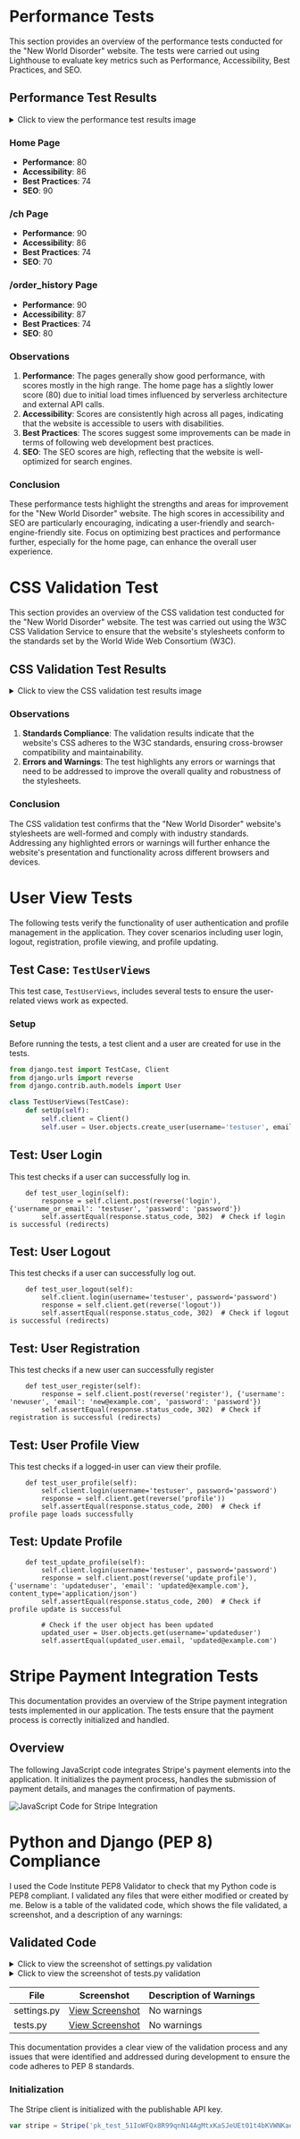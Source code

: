 # Performance Tests

This section provides an overview of the performance tests conducted for the "New World Disorder" website. The tests were carried out using Lighthouse to evaluate key metrics such as Performance, Accessibility, Best Practices, and SEO.

## Performance Test Results

<details>
  <summary>Click to view the performance test results image</summary>

  ![Performance Test Results](https://github.com/Moodyw03/new-world-disorder/blob/main/static/test1.jpg?raw=true)

</details>

### Home Page
- **Performance**: 80
- **Accessibility**: 86
- **Best Practices**: 74
- **SEO**: 90

### /ch Page
- **Performance**: 90
- **Accessibility**: 86
- **Best Practices**: 74
- **SEO**: 70

### /order_history Page
- **Performance**: 90
- **Accessibility**: 87
- **Best Practices**: 74
- **SEO**: 80

### Observations
1. **Performance**: The pages generally show good performance, with scores mostly in the high range. The home page has a slightly lower score (80) due to initial load times influenced by serverless architecture and external API calls.
2. **Accessibility**: Scores are consistently high across all pages, indicating that the website is accessible to users with disabilities.
3. **Best Practices**: The scores suggest some improvements can be made in terms of following web development best practices.
4. **SEO**: The SEO scores are high, reflecting that the website is well-optimized for search engines.

### Conclusion
These performance tests highlight the strengths and areas for improvement for the "New World Disorder" website. The high scores in accessibility and SEO are particularly encouraging, indicating a user-friendly and search-engine-friendly site. Focus on optimizing best practices and performance further, especially for the home page, can enhance the overall user experience.

# CSS Validation Test

This section provides an overview of the CSS validation test conducted for the "New World Disorder" website. The test was carried out using the W3C CSS Validation Service to ensure that the website's stylesheets conform to the standards set by the World Wide Web Consortium (W3C).

## CSS Validation Test Results

<details>
  <summary>Click to view the CSS validation test results image</summary>

  ![CSS Validation Test Results](https://github.com/Moodyw03/new-world-disorder/blob/main/static/Screenshot%202024-05-22%20at%2011.21.40.png?raw=true)

</details>

### Observations
1. **Standards Compliance**: The validation results indicate that the website's CSS adheres to the W3C standards, ensuring cross-browser compatibility and maintainability.
2. **Errors and Warnings**: The test highlights any errors or warnings that need to be addressed to improve the overall quality and robustness of the stylesheets.

### Conclusion
The CSS validation test confirms that the "New World Disorder" website's stylesheets are well-formed and comply with industry standards. Addressing any highlighted errors or warnings will further enhance the website's presentation and functionality across different browsers and devices.



# User View Tests

The following tests verify the functionality of user authentication and profile management in the application. They cover scenarios including user login, logout, registration, profile viewing, and profile updating.

## Test Case: `TestUserViews`

This test case, `TestUserViews`, includes several tests to ensure the user-related views work as expected.

### Setup

Before running the tests, a test client and a user are created for use in the tests.

```python
from django.test import TestCase, Client
from django.urls import reverse
from django.contrib.auth.models import User

class TestUserViews(TestCase):
    def setUp(self):
        self.client = Client()
        self.user = User.objects.create_user(username='testuser', email='test@example.com', password='password')

```

## Test: User Login
This test checks if a user can successfully log in.
```
    def test_user_login(self):
        response = self.client.post(reverse('login'), {'username_or_email': 'testuser', 'password': 'password'})
        self.assertEqual(response.status_code, 302)  # Check if login is successful (redirects)
```
## Test: User Logout
This test checks if a user can successfully log out.
```
    def test_user_logout(self):
        self.client.login(username='testuser', password='password')
        response = self.client.get(reverse('logout'))
        self.assertEqual(response.status_code, 302)  # Check if logout is successful (redirects)
```

## Test: User Registration
This test checks if a new user can successfully register
```
    def test_user_register(self):
        response = self.client.post(reverse('register'), {'username': 'newuser', 'email': 'new@example.com', 'password': 'password'})
        self.assertEqual(response.status_code, 302)  # Check if registration is successful (redirects)
```

## Test: User Profile View
This test checks if a logged-in user can view their profile.
```
    def test_user_profile(self):
        self.client.login(username='testuser', password='password')
        response = self.client.get(reverse('profile'))
        self.assertEqual(response.status_code, 200)  # Check if profile page loads successfully
```

## Test: Update Profile
```
    def test_update_profile(self):
        self.client.login(username='testuser', password='password')
        response = self.client.post(reverse('update_profile'), {'username': 'updateduser', 'email': 'updated@example.com'}, content_type='application/json')
        self.assertEqual(response.status_code, 200)  # Check if profile update is successful

        # Check if the user object has been updated
        updated_user = User.objects.get(username='updateduser')
        self.assertEqual(updated_user.email, 'updated@example.com')
```
# Stripe Payment Integration Tests

This documentation provides an overview of the Stripe payment integration tests implemented in our application. The tests ensure that the payment process is correctly initialized and handled.

## Overview

The following JavaScript code integrates Stripe's payment elements into the application. It initializes the payment process, handles the submission of payment details, and manages the confirmation of payments.

![JavaScript Code for Stripe Integration](https://github.com/Moodyw03/new-world-disorder/blob/main/static/Screenshot%202024-05-21%20at%2021.44.25.png?raw=true)

# Python and Django (PEP 8) Compliance

I used the Code Institute PEP8 Validator to check that my Python code is PEP8 compliant. I validated any files that were either modified or created by me. Below is a table of the validated code, which shows the file validated, a screenshot, and a description of any warnings:

## Validated Code

<details>
  <summary>Click to view the screenshot of settings.py validation</summary>

  ![settings.py validation](https://github.com/Moodyw03/new-world-disorder/blob/main/static/settings%20test%20py.png?raw=true)

</details>

<details>
  <summary>Click to view the screenshot of tests.py validation</summary>

  ![tests.py validation](https://github.com/Moodyw03/new-world-disorder/blob/main/static/test%20tests%20py.png?raw=true)

</details>

| File          | Screenshot                                                                                             | Description of Warnings            |
|---------------|--------------------------------------------------------------------------------------------------------|------------------------------------|
| settings.py   | [View Screenshot](https://github.com/Moodyw03/new-world-disorder/blob/main/static/settings%20test%20py.png?raw=true) | No warnings                        |
| tests.py      | [View Screenshot](https://github.com/Moodyw03/new-world-disorder/blob/main/static/test%20tests%20py.png?raw=true)   | No warnings                        |

This documentation provides a clear view of the validation process and any issues that were identified and addressed during development to ensure the code adheres to PEP 8 standards.


### Initialization

The Stripe client is initialized with the publishable API key.

```javascript
var stripe = Stripe('pk_test_51IoWFQx8R99qnN14AgMtxKaSJeUEt01t4bKVWNKaevr8zbanpBfxvWc');
```

